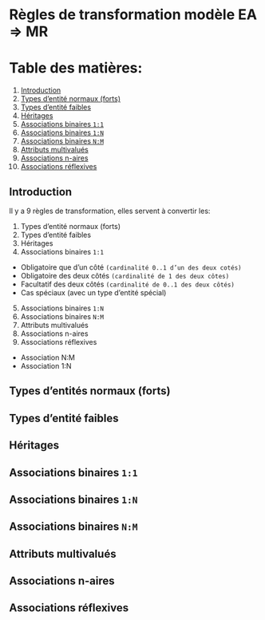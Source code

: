 # Règles de transformation modèle EA => MR

# Table des matières:
1. [Introduction](#1)
2. [Types d’entité normaux (forts)](#2)
3. [Types d’entité faibles](#3)
4. [Héritages](#4)
5. [Associations binaires `1:1`](#5)
6. [Associations binaires `1:N`](#6)
7. [Associations binaires `N:M`](#7)
8. [Attributs multivalués](#8)
9. [Associations n-aires](#9)
10. [Associations réflexives](#10)


## Introduction <a name="1"></a>
Il y a 9 règles de transformation, elles servent à convertir les:

1. Types d’entité normaux (forts)
2. Types d’entité faibles
3. Héritages
4. Associations binaires `1:1`
  - Obligatoire que d’un côté `(cardinalité 0..1 d’un des deux cotés)`
  - Obligatoire des deux côtés `(cardinalité de 1 des deux côtes)`
  - Facultatif des deux côtés `(cardinalité de 0..1 des deux côtés)`
  - Cas spéciaux (avec un type d’entité spécial)
5. Associations binaires `1:N`
6. Associations binaires `N:M`
7. Attributs multivalués
8. Associations n-aires
9. Associations réflexives
  - Association N:M
  - Association 1:N


## Types d’entités normaux (forts) <a name="2"></a>

## Types d’entité faibles <a name="3"></a>
## Héritages <a name="4"></a>
## Associations binaires `1:1` <a name="5"></a>
## Associations binaires `1:N` <a name="6"></a>
## Associations binaires `N:M` <a name="7"></a>
## Attributs multivalués <a name="8"></a>
## Associations n-aires <a name="9"></a>
## Associations réflexives <a name="10"></a>
